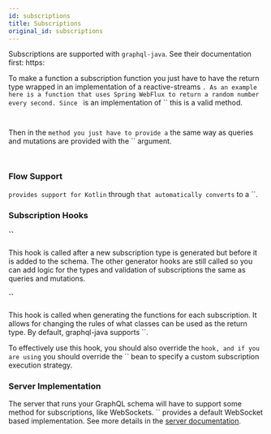 ```yaml
---
id: subscriptions
title: Subscriptions
original_id: subscriptions
---
```

Subscriptions are supported with `graphql-java`. See their documentation first:
https:

To make a function a subscription function you just have to have the return type wrapped in an implementation of a
reactive-streams ``. As an example here is a function that uses Spring WebFlux to return a random number every
second. Since `` is an implementation of `` this is a valid method.

```kotlin



```

Then in the `` method you just have to provide a `` the same way as queries and mutations
are provided with the `` argument.

```kotlin



```

### Flow Support

`` provides support for Kotlin `` through `` that automatically converts
`` to a ``.

### Subscription Hooks

#### ``

This hook is called after a new subscription type is generated but before it is added to the schema. The other generator hooks are still called so you can add logic for the types and
validation of subscriptions the same as queries and mutations.

#### ``

This hook is called when generating the functions for each subscription. It allows for changing the rules of what classes can be used as the return type. By default, graphql-java supports ``.

To effectively use this hook, you should also override the `` hook, and if you are using `` you should override the `` bean to specify a custom subscription execution strategy.

### Server Implementation

The server that runs your GraphQL schema will have to support some method for subscriptions, like WebSockets.
`` provides a default WebSocket based implementation. See more details in the
[server documentation](../../server/server-subscriptions.md).
